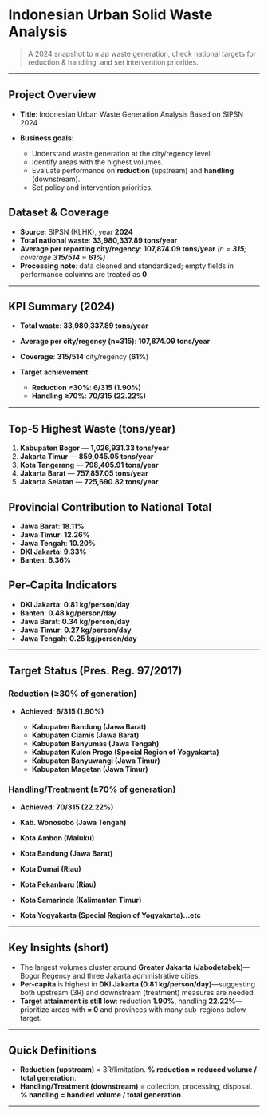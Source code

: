# Indonesian Urban Solid Waste Analysis

> A 2024 snapshot to map waste generation, check national targets for reduction & handling, and set intervention priorities.

---

## Project Overview

* **Title**: Indonesian Urban Waste Generation Analysis Based on SIPSN 2024
* **Business goals**:

  * Understand waste generation at the city/regency level.
  * Identify areas with the highest volumes.
  * Evaluate performance on **reduction** (upstream) and **handling** (downstream).
  * Set policy and intervention priorities.

## Dataset & Coverage

* **Source**: SIPSN (KLHK), year **2024**
* **Total national waste**: **33,980,337.89 tons/year**
* **Average per reporting city/regency**: **107,874.09 tons/year** *(n = **315**; coverage **315/514** ≈ **61%**)*
* **Processing note**: data cleaned and standardized; empty fields in performance columns are treated as **0**.

---

## KPI Summary (2024)

* **Total waste**: **33,980,337.89 tons/year**
* **Average per city/regency (n=315)**: **107,874.09 tons/year**
* **Coverage**: **315/514** city/regency (**61%**)
* **Target achievement**:

  * **Reduction ≥30%**: **6/315 (1.90%)**
  * **Handling ≥70%**: **70/315 (22.22%)**

---

## Top-5 Highest Waste (tons/year)

1. **Kabupaten Bogor** — **1,026,931.33 tons/year**
2. **Jakarta Timur** — **859,045.05 tons/year**
3. **Kota Tangerang** — **798,405.91 tons/year**
4. **Jakarta Barat** — **757,857.05 tons/year**
5. **Jakarta Selatan** — **725,690.82 tons/year**

## Provincial Contribution to National Total 

* **Jawa Barat**: **18.11%**
* **Jawa Timur**: **12.26%**
* **Jawa Tengah**: **10.20%**
* **DKI Jakarta**: **9.33%**
* **Banten**: **6.36%**

## Per-Capita Indicators

* **DKI Jakarta**: **0.81 kg/person/day**
* **Banten**: **0.48 kg/person/day**
* **Jawa Barat**: **0.34 kg/person/day**
* **Jawa Timur**: **0.27 kg/person/day**
* **Jawa Tengah**: **0.25 kg/person/day**

---

## Target Status (Pres. Reg. 97/2017)

### Reduction (≥30% of generation)

* **Achieved**: **6/315 (1.90%)**

  * **Kabupaten Bandung (Jawa Barat)**
  * **Kabupaten Ciamis (Jawa Barat)**
  * **Kabupaten Banyumas (Jawa Tengah)**
  * **Kabupaten Kulon Progo (Special Region of Yogyakarta)**
  * **Kabupaten Banyuwangi (Jawa Timur)**
  * **Kabupaten Magetan (Jawa Timur)**

### Handling/Treatment (≥70% of generation)

* **Achieved**: **70/315 (22.22%)**
  
 * **Kab. Wonosobo (Jawa Tengah)** 
 * **Kota Ambon (Maluku)**
 * **Kota Bandung (Jawa Barat)**
 * **Kota Dumai (Riau)**
 * **Kota Pekanbaru (Riau)**
 * **Kota Samarinda (Kalimantan Timur)**
 * **Kota Yogyakarta (Special Region of Yogyakarta)...etc**

---

## Key Insights (short)

* The largest volumes cluster around **Greater Jakarta (Jabodetabek)**—Bogor Regency and three Jakarta administrative cities.
* **Per-capita** is highest in **DKI Jakarta (0.81 kg/person/day)**—suggesting both upstream (3R) and downstream (treatment) measures are needed.
* **Target attainment is still low**: reduction **1.90%**, handling **22.22%**—prioritize areas with **= 0** and provinces with many sub-regions below target.

---

## Quick Definitions

* **Reduction (upstream)** = 3R/limitation. **% reduction = reduced volume / total generation**.
* **Handling/Treatment (downstream)** = collection, processing, disposal. **% handling = handled volume / total generation**.

---
